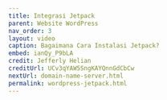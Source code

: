 ```yaml
---
title: Integrasi Jetpack
parent: Website WordPress
nav_order: 3
layout: video
caption: Bagaimana Cara Instalasi Jetpack?
embed: ianQy_P9bLA
credit: Jefferly Helian
creditUrl: UCv3qYAW5SngKAYQnnGdCbCw
nextUrl: domain-name-server.html
permalink: wordpress-jetpack.html
---
```

